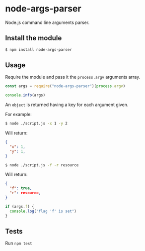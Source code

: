 # node-args-parser

Node.js command line arguments parser.

## Install the module

```bash
$ npm install node-args-parser
```

## Usage

Require the module and pass it the `process.argv` arguments array.

```js
const args = require("node-args-parser")(process.argv)

console.info(args)
```
An `object` is returned having a key for each argument given.

For example:

```bash
$ node ./script.js -x 1 -y 2
```

Will return:

```json
{
  "x": 1,
  "y": 1,
}
```

```bash
$ node ./script.js -f -r resource
```

Will return:

```json
{
  "f": true,
  "r": resource,
}
```

```javascript
if (args.f) {
  console.log("flag 'f' is set")
}
```

## Tests

Run `npm test`


